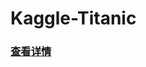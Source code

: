# Kaggle-Titanic
### [查看详情](https://github.com/twodonkeys/Kaggle-Titanic/blob/master/Titanic.ipynb)

